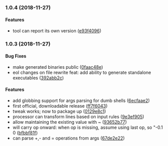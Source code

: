 <a name="1.0.4"></a>
### 1.0.4 (2018-11-27)


#### Features

* tool can report its own version ([e93f4096](ssh://git@github.com/fluffynuts/stalker-weather-tweaker/commit/e93f4096))


<a name="1.0.3"></a>
### 1.0.3 (2018-11-27)


#### Bug Fixes

* make generated binaries public ([0faac48e](ssh://git@github.com/fluffynuts/stalker-weather-tweaker/commit/0faac48e))
* eol changes on file rewrite feat: add ability to generate standalone executables ([392abb2c](ssh://git@github.com/fluffynuts/stalker-weather-tweaker/commit/392abb2c))


#### Features

* add globbing support for args parsing for dumb shells ([6ecfaae2](ssh://git@github.com/fluffynuts/stalker-weather-tweaker/commit/6ecfaae2))
* first official, downloadable release ([ff7f6043](ssh://git@github.com/fluffynuts/stalker-weather-tweaker/commit/ff7f6043))
* tweak works; now to package up ([0129e8c1](ssh://git@github.com/fluffynuts/stalker-weather-tweaker/commit/0129e8c1))
* processor can transform lines based on input rules ([9e3ef905](ssh://git@github.com/fluffynuts/stalker-weather-tweaker/commit/9e3ef905))
* allow maintaining the existing value with ~ ([93652b77](ssh://git@github.com/fluffynuts/stalker-weather-tweaker/commit/93652b77))
* will carry op onward: when op is missing, assume using last       op, so "-0.1 0 ([bfbbf81f](ssh://git@github.com/fluffynuts/stalker-weather-tweaker/commit/bfbbf81f))
* can parse +,- and = operations from args ([67de2e22](ssh://git@github.com/fluffynuts/stalker-weather-tweaker/commit/67de2e22))

